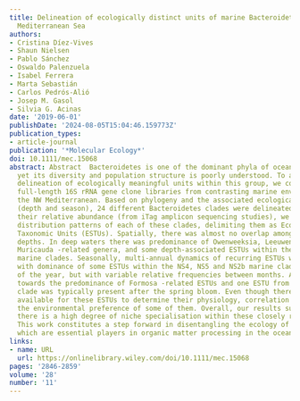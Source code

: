 ```yaml
---
title: Delineation of ecologically distinct units of marine Bacteroidetes in the Northwestern
  Mediterranean Sea
authors:
- Cristina Díez‐Vives
- Shaun Nielsen
- Pablo Sánchez
- Oswaldo Palenzuela
- Isabel Ferrera
- Marta Sebastián
- Carlos Pedrós‐Alió
- Josep M. Gasol
- Silvia G. Acinas
date: '2019-06-01'
publishDate: '2024-08-05T15:04:46.159773Z'
publication_types:
- article-journal
publication: '*Molecular Ecology*'
doi: 10.1111/mec.15068
abstract: Abstract  Bacteroidetes is one of the dominant phyla of ocean bacterioplankton,
  yet its diversity and population structure is poorly understood. To advance in the
  delineation of ecologically meaningful units within this group, we constructed near
  full‐length 16S rRNA gene clone libraries from contrasting marine environments in
  the NW Mediterranean. Based on phylogeny and the associated ecological variables
  (depth and season), 24 different Bacteroidetes clades were delineated. By considering
  their relative abundance (from iTag amplicon sequencing studies), we described the
  distribution patterns of each of these clades, delimiting them as Ecologically Significant
  Taxonomic Units (ESTUs). Spatially, there was almost no overlap among ESTUs at different
  depths. In deep waters there was predominance of Owenweeksia, Leeuwenhoekiella ,
  Muricauda ‐related genera, and some depth‐associated ESTUs within the NS5 and NS2b
  marine clades. Seasonally, multi‐annual dynamics of recurring ESTUs were present
  with dominance of some ESTUs within the NS4, NS5 and NS2b marine clades along most
  of the year, but with variable relative frequencies between months. A drastic change
  towards the predominance of Formosa ‐related ESTUs and one ESTU from the NS5 marine
  clade was typically present after the spring bloom. Even though there are no isolates
  available for these ESTUs to determine their physiology, correlation analyses identified
  the environmental preference of some of them. Overall, our results suggest that
  there is a high degree of niche specialisation within these closely related clades.
  This work constitutes a step forward in disentangling the ecology of marine Bacteroidetes,
  which are essential players in organic matter processing in the oceans.
links:
- name: URL
  url: https://onlinelibrary.wiley.com/doi/10.1111/mec.15068
pages: '2846-2859'
volume: '28'
number: '11'
---
```


